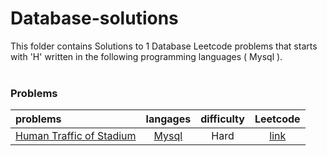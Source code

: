 # Database-solutions
This folder contains Solutions to 1 Database Leetcode problems that starts with 'H' written in the following programming languages ( Mysql ).<br><br>
### Problems ###
|problems|langages|difficulty|Leetcode|
|:-------|:------:|:--------:|:------:|
|[Human Traffic of Stadium](./Human%20Traffic%20of%20Stadium)|[Mysql](./scripts/database/H/Human%20Traffic%20of%20Stadium/Human%20Traffic%20of%20Stadium.sql)|Hard|[link](https://leetcode.com/problems/human-traffic-of-stadium)|